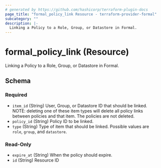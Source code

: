 ```yaml
---
# generated by https://github.com/hashicorp/terraform-plugin-docs
page_title: "formal_policy_link Resource - terraform-provider-formal"
subcategory: ""
description: |-
  Linking a Policy to a Role, Group, or Datastore in Formal.
---
```


# formal_policy_link (Resource)

Linking a Policy to a Role, Group, or Datastore in Formal.



<!-- schema generated by tfplugindocs -->
## Schema

### Required

- `item_id` (String) User, Group, or Datastore ID that should be linked. NOTE: deleting one of these item types will delete all policy links between policies and that item. The policies are not deleted.
- `policy_id` (String) Policy ID to be linked.
- `type` (String) Type of item that should be linked. Possible values are `role`, `group`, and `datastore`.

### Read-Only

- `expire_at` (String) When the policy should expire.
- `id` (String) Resource ID


